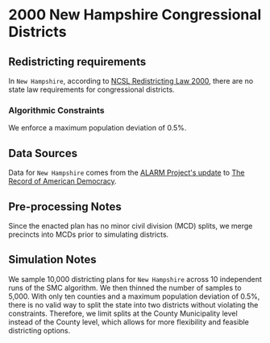 # 2000 New Hampshire Congressional Districts

## Redistricting requirements
In ``New Hampshire``, according to [NCSL Redistricting Law 2000](https://web.archive.org/web/20041216185957/https://www.senate.mn/departments/scr/redist/red2000/Tab5appx.htm), there are no state law requirements for congressional districts.

### Algorithmic Constraints
We enforce a maximum population deviation of 0.5%.

## Data Sources
Data for ``New Hampshire`` comes from the [ALARM Project's update](https://dataverse.harvard.edu/dataset.xhtml?persistentId=doi:10.7910/DVN/ZV5KF3) to [The Record of American Democracy](https://road.hmdc.harvard.edu/).

## Pre-processing Notes
Since the enacted plan has no minor civil division (MCD) splits, we merge precincts into MCDs prior to simulating districts.

## Simulation Notes
We sample 10,000 districting plans for ``New Hampshire`` across 10 independent runs of the SMC algorithm.
We then thinned the number of samples to 5,000. 
With only ten counties and a maximum population deviation of 0.5%, there is no valid way to split the state into two districts without violating the constraints. Therefore, we limit splits at the County Municipality level instead of the County level, which allows for more flexibility and feasible districting options.